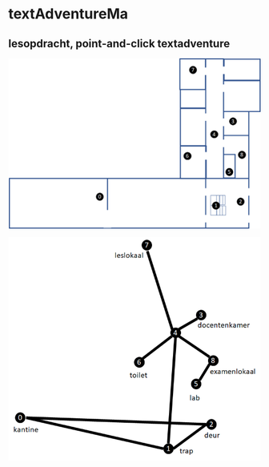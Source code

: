 # textAdventureMa

## lesopdracht, point-and-click textadventure 

![plattegrond ma](img/map.png "the map")

![graph ma](img/graph.png)
